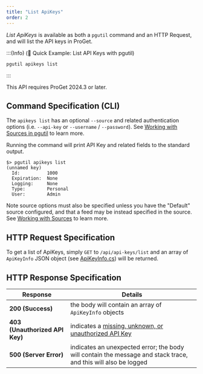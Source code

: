 ```yaml
---
title: "List ApiKeys"
order: 2
---
```


*List ApiKeys* is available as both a `pgutil` command and an HTTP Request, and will list the  API keys in ProGet.

:::(Info) (🚀 Quick Example: List API Keys with pgutil)
```
pgutil apikeys list
```
:::

This API requires ProGet 2024.3 or later. 

## Command Specification (CLI)

The `apikeys list` has an optional `--source` and related authentication options (i.e. `--api-key` or `--username` / `--password`). See [Working with Sources in pgutil](/docs/proget/reference-api/proget-pgutil#working-with-sources) to learn more.

Running the command will print API Key and related fields to the standard output.

```
$> pgutil apikeys list
(unnamed key)
  Id:          1000
  Expiration:  None
  Logging:     None
  Type:        Personal
  User:        Admin
```

Note source options must also be specified unless you have the "Default" source configured, and that a feed may be instead specified in the source. See [Working with Sources](/docs/proget/reference-api/proget-pgutil#sources) to learn more.

## HTTP Request Specification

To get a list of ApiKeys, simply `GET` to `/api/api-keys/list` and an array of `ApiKeyInfo` JSON object (see [ApiKeyInfo.cs](https://github.com/Inedo/pgutil/blob/thousand/Inedo.ProGet/ApiKeyInfo.cs)) will be returned.

## HTTP Response Specification
| Response | Details |
| --- | --- |
| **200 (Success)** | the body will contain an array of `ApiKeyInfo` objects
|  **403 (Unauthorized API Key)** | indicates a [missing, unknown, or unauthorized API Key](/docs/proget/reference-api/proget-api-packages#authentication)
| **500 (Server Error)** | indicates an unexpected error; the body will contain the message and stack trace, and this will also be logged

